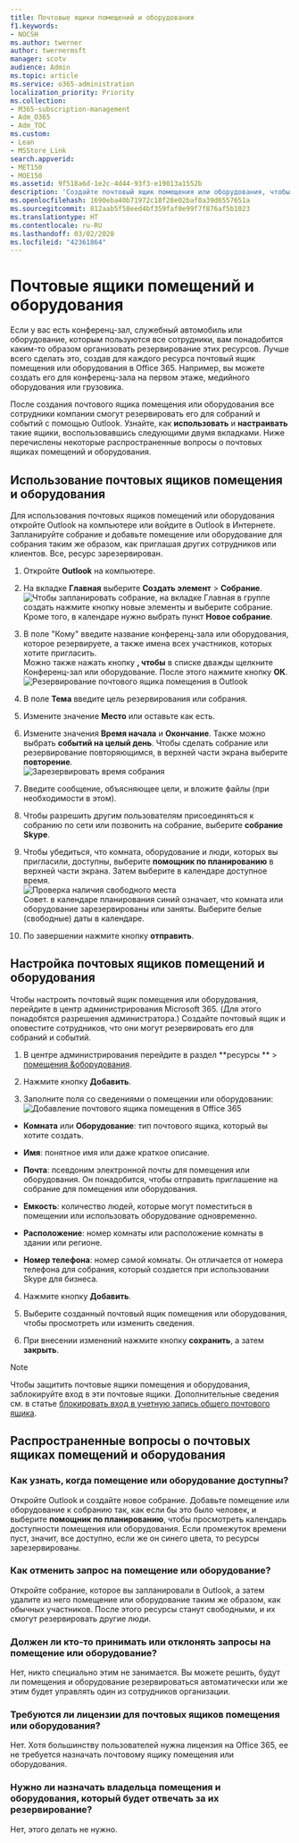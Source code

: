 ```yaml
---
title: Почтовые ящики помещений и оборудования
f1.keywords:
- NOCSH
ms.author: twerner
author: twernermsft
manager: scotv
audience: Admin
ms.topic: article
ms.service: o365-administration
localization_priority: Priority
ms.collection:
- M365-subscription-management
- Adm_O365
- Adm_TOC
ms.custom:
- Lean
- MSStore_Link
search.appverid:
- MET150
- MOE150
ms.assetid: 9f518a6d-1e2c-4d44-93f3-e19013a1552b
description: 'Создайте почтовый ящик помещения или оборудования, чтобы все пользователи в вашей организации могли зарезервировать его для собраний и событий с помощью Outlook. '
ms.openlocfilehash: 1690eba40b71972c18f28e02baf0a39d6557651a
ms.sourcegitcommit: 812aab5f58eed4bf359faf0e99f7f876af5b1023
ms.translationtype: HT
ms.contentlocale: ru-RU
ms.lasthandoff: 03/02/2020
ms.locfileid: "42361864"
---
```

# <a name="room-and-equipment-mailboxes"></a>Почтовые ящики помещений и оборудования

Если у вас есть конференц-зал, служебный автомобиль или оборудование, которым пользуются все сотрудники, вам понадобится каким-то образом организовать резервирование этих ресурсов. Лучше всего сделать это, создав для каждого ресурса почтовый ящик помещения или оборудования в Office 365. Например, вы можете создать его для конференц-зала на первом этаже, медийного оборудования или грузовика.
  
После создания почтового ящика помещения или оборудования все сотрудники компании смогут резервировать его для собраний и событий с помощью Outlook. Узнайте, как **использовать** и **настраивать** такие ящики, воспользовавшись следующими двумя вкладками. Ниже перечислены некоторые распространенные вопросы о почтовых ящиках помещений и оборудования. 
  
## <a name="use-room-and-equipment-mailboxes"></a>Использование почтовых ящиков помещения и оборудования

Для использования почтовых ящиков помещений или оборудования откройте Outlook на компьютере или войдите в Outlook в Интернете. Запланируйте собрание и добавьте помещение или оборудование для собрания таким же образом, как приглашая других сотрудников или клиентов. Все, ресурс зарезервирован.
  
1. Откройте **Outlook** на компьютере. 
    
2. На вкладке **Главная** выберите **Создать элемент** \> **Собрание**.<br/>![Чтобы запланировать собрание, на вкладке Главная в группе создать нажмите кнопку новые элементы и выберите собрание.](../../media/ffd575a8-1036-4d67-b839-73941fc60276.png)<br/>Кроме того, в календаре нужно выбрать пункт **Новое собрание**.
    
3. В поле "Кому" введите название конференц-зала или оборудования, которое резервируете, а также имена всех участников, которых хотите пригласить.<br/>Можно также нажать кнопку **, чтобы** в списке дважды щелкните Конференц-зал или оборудование. После этого нажмите кнопку **ОК**.<br/>![Резервирование почтового ящика помещения в Outlook](../../media/4588c806-9fb9-46c9-b2d8-34caa943e28e.png)
  
4. В поле **Тема** введите цель резервирования или собрания. 
    
5. Измените значение **Место** или оставьте как есть. 
    
6. Измените значения **Время начала** и **Окончание**. Также можно выбрать **событий на целый день**. Чтобы сделать собрание или резервирование повторяющимся, в верхней части экрана выберите **повторение**.<br/>![Зарезервировать время собрания](../../media/4b72a0a6-4da2-449e-909e-85ea79f78e2c.png)
  
7. Введите сообщение, объясняющее цели, и вложите файлы (при необходимости в этом).
    
8. Чтобы разрешить другим пользователям присоединяться к собранию по сети или позвонить на собрание, выберите **собрание Skype**.
    
9. Чтобы убедиться, что комната, оборудование и люди, которых вы пригласили, доступны, выберите **помощник по планированию** в верхней части экрана. Затем выберите в календаре доступное время.<br/> ![Проверка наличия свободного места](../../media/eb0097c6-4263-4b63-bfca-f7c03ad99b4f.png)<br/>Совет. в календаре планирования синий означает, что комната или оборудование зарезервированы или заняты. Выберите белые (свободные) даты в календаре. 
  
10. По завершении нажмите кнопку **отправить**.
    
## <a name="set-up-room-and-equipment-mailboxes"></a>Настройка почтовых ящиков помещений и оборудования

Чтобы настроить почтовый ящик помещения или оборудования, перейдите в центр администрирования Microsoft 365. (Для этого понадобятся разрешения администратора.) Создайте почтовый ящик и оповестите сотрудников, что они могут резервировать его для собраний и событий.
  
1. В центре администрирования перейдите в раздел **ресурсы ** \> [помещения &amp;оборудования](https://go.microsoft.com/fwlink/p/?linkid=2067334).
  
2. Нажмите кнопку **Добавить**.
    
3. Заполните поля со сведениями о помещении или оборудовании:<br/>![Добавление почтового ящика помещения в Office 365](../../media/114d49e3-976e-40ef-b0af-2b0f5c85f15e.png)<br/>
  
  - **Комната** или **Оборудование**: тип почтового ящика, который вы хотите создать.
    
  - **Имя**: понятное имя или даже краткое описание.
    
  - **Почта**: псевдоним электронной почты для помещения или оборудования. Он понадобится, чтобы отправить приглашение на собрание для помещения или оборудования.
    
  - **Емкость**: количество людей, которые могут поместиться в помещении или использовать оборудование одновременно.
    
  - **Расположение**: номер комнаты или расположение комнаты в здании или регионе.
    
  - **Номер телефона**: номер самой комнаты. Он отличается от номера телефона для собрания, который создается при использовании Skype для бизнеса.
    
4. Нажмите кнопку **Добавить**.
    
5. Выберите созданный почтовый ящик помещения или оборудования, чтобы просмотреть или изменить сведения.
  
6. При внесении изменений нажмите кнопку **сохранить**, а затем **закрыть**.

> [!Note]
> Чтобы защитить почтовые ящики помещения и оборудования, заблокируйте вход в эти почтовые ящики. Дополнительные сведения см. в статье [блокировать вход в учетную запись общего почтового ящика](https://docs.microsoft.com/office365/admin/email/create-a-shared-mailbox?view=o365-worldwide#block-sign-in-for-the-shared-mailbox-account).

## <a name="common-questions-about-room-and-equipment-mailboxes"></a>Распространенные вопросы о почтовых ящиках помещений и оборудования

### <a name="how-can-you-tell-when-the-room-or-equipment-is-available"></a>Как узнать, когда помещение или оборудование доступны?

Откройте Outlook и создайте новое собрание. Добавьте помещение или оборудование к собранию так, как если бы это было человек, и выберите **помощник по планированию**, чтобы просмотреть календарь доступности помещения или оборудования. Если промежуток времени пуст, значит, все доступно, если же он синего цвета, то ресурсы зарезервированы. 
  
### <a name="how-do-you-cancel-a-room-or-equipment-request"></a>Как отменить запрос на помещение или оборудование?

Откройте собрание, которое вы запланировали в Outlook, а затем удалите из него помещение или оборудование таким же образом, как обычных участников. После этого ресурсы станут свободными, и их смогут резервировать другие люди.
  
### <a name="does-someone-have-to-accept-or-decline-every-room-or-equipment-request"></a>Должен ли кто-то принимать или отклонять запросы на помещение или оборудование?

 Нет, никто специально этим не занимается. Вы можете решить, будут ли помещения и оборудование резервироваться автоматически или же этим будет управлять один из сотрудников организации. 
  
### <a name="does-a-room-mailbox-or-equipment-mailbox-need-a-product-license"></a>Требуются ли лицензии для почтовых ящиков помещения или оборудования?

Нет. Хотя большинству пользователей нужна лицензия на Office 365, ее не требуется назначать почтовому ящику помещения или оборудования.
  
### <a name="do-i-need-an-owner-in-charge-of-booking-the-rooms-or-equipment"></a>Нужно ли назначать владельца помещения и оборудования, который будет отвечать за их резервирование?

 Нет, этого делать не нужно. 
